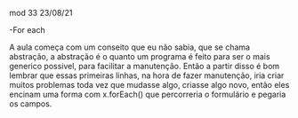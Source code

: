 mod 33                                             23/08/21

-For each

A aula começa com um conseito que eu não sabia, que se
chama abstração, a abstração é o quanto um programa é
feito para ser o mais generico possivel, para facilitar
a manutenção.
Então a partir disso é bom lembrar que essas primeiras
linhas, na hora de fazer manutenção, iria criar muitos
problemas toda vez que mudasse algo, criasse algo novo,
então eles encinam uma forma com x.forEach() que 
percorreria o formulário e pegaria os campos. 